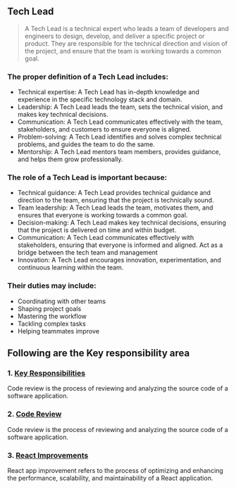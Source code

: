 ## Tech Lead

> A Tech Lead is a technical expert who leads a team of developers and engineers to design, develop, and deliver a specific project or product. They are responsible for the technical direction and vision of the project, and ensure that the team is working towards a common goal.
 
### The proper definition of a Tech Lead includes:

- Technical expertise: A Tech Lead has in-depth knowledge and experience in the specific technology stack and domain.
- Leadership: A Tech Lead leads the team, sets the technical vision, and makes key technical decisions.
- Communication: A Tech Lead communicates effectively with the team, stakeholders, and customers to ensure everyone is aligned.
- Problem-solving: A Tech Lead identifies and solves complex technical problems, and guides the team to do the same.
- Mentorship: A Tech Lead mentors team members, provides guidance, and helps them grow professionally.

### The role of a Tech Lead is important because:

- Technical guidance: A Tech Lead provides technical guidance and direction to the team, ensuring that the project is technically sound.
- Team leadership: A Tech Lead leads the team, motivates them, and ensures that everyone is working towards a common goal.
- Decision-making: A Tech Lead makes key technical decisions, ensuring that the project is delivered on time and within budget.
- Communication: A Tech Lead communicates effectively with stakeholders, ensuring that everyone is informed and aligned. Act as a bridge between the tech team and management
- Innovation: A Tech Lead encourages innovation, experimentation, and continuous learning within the team.

### Their duties may include:

- Coordinating with other teams
- Shaping project goals
- Mastering the workflow
- Tackling complex tasks
- Helping teammates improve

## Following are the Key responsibility area

### 1. [Key Responsibilities](https://github.com/rohit33178/tech-lead/blob/main/key-responsibilities/index.md)
Code review is the process of reviewing and analyzing the source code of a software application.

### 2. [Code Review](https://github.com/rohit33178/tech-lead/blob/main/code-review/index.md)
Code review is the process of reviewing and analyzing the source code of a software application.

### 3. [React Improvements](https://github.com/rohit33178/tech-lead/blob/main/react-improvements/index.md)
React app improvement refers to the process of optimizing and enhancing the performance, scalability, and maintainability of a React application. 


